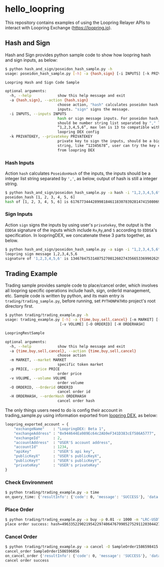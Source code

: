 # hello_loopring

This repository contains examples of using the Loopring Relayer APIs to interact with Loopring Exchange (https://loopring.io).

## Hash and Sign

Hash and Sign provides python sample code to show how loopring hash and sign inputs, as below:

```bash
$ python hash_and_sign/poseidon_hash_sample.py -h
usage: poseidon_hash_sample.py [-h] -a {hash,sign} [-i INPUTS] [-k PRIVATEKEY]

Loopring Hash and Sign Code Sample

optional arguments:
  -h, --help            show this help message and exit
  -a {hash,sign}, --action {hash,sign}
                        choose action, "hash" calculates poseidon hash of
                        inputs. "sign" signs the message.
  -i INPUTS, --inputs INPUTS
                        hash or sign message inputs. For poseidon hash, they
                        should be number string list separated by "," like
                        “1,2,3,4,5,6”, max len is 13 to compatible with
                        loopring DEX config
  -k PRIVATEKEY, --privatekey PRIVATEKEY
                        private key to sign the inputs, should be a big int
                        string, like “12345678”, user can try the key exported
                        from loopring DEX

```

### Hash Inputs

Action `hash` calculates `PoseidonHash` of the inputs, the inputs should be a integer list string separated by `','`, as below, output of hash is still a integer string.

```bash
$ python hash_and_sign/poseidon_hash_sample.py -a hash -i "1,2,3,4,5,6"
poseidon_hash [1, 2, 3, 4, 5, 6]
hash of [1, 2, 3, 4, 5, 6] is 6176773444289981846118307839281474150806945949724611589346553109129622523596
```

### Sign Inputs

Action `sign` signs the inputs by using user's `privatekey`, the output is the `EDDSA` signature of the inputs which include `Rx`,`Ry`,and `S` according to `EDDSA`'s specification. In loopringDEX, we concatenate these 3 parts together, as below.

```bash
$ python hash_and_sign/poseidon_hash_sample.py -a sign -i "1,2,3,4,5,6" -k "123456"
loopring sign message 1,2,3,4,5,6
signature of '1,2,3,4,5,6' is 13467847531487527001260274356653369902629934602648792938137682849997702052810,17034102387132086143868408284736328722663534859319845015635221999547971712812,15235585622868842803104165188060147849906727947244637197326176093821390010072
```

## Trading Example

Trading sample provides sample code to place/cancel order, which involves all loopring specific operations include hash, sign, orderId management, etc. Sample code is written by python, and its main entry is `trading/trading_sample.py`, before running, set `PYTHONPATH`to project's root directory first.

```bash
$ python trading/trading_example.py -h
usage: trading_example.py [-h] -a {time,buy,sell,cancel} [-m MARKET] [-p PRICE]
                         [-v VOLUME] [-O ORDERID] [-H ORDERHASH]

LoopringRestSample

optional arguments:
  -h, --help            show this help message and exit
  -a {time,buy,sell,cancel}, --action {time,buy,sell,cancel}
                        choose action
  -m MARKET, --market MARKET
                        specific token market
  -p PRICE, --price PRICE
                        order price
  -v VOLUME, --volume VOLUME
                        order volume
  -O ORDERID, --Orderid ORDERID
                        cancel order id
  -H ORDERHASH, --orderHash ORDERHASH
                        cancel order hash
```

The only things users need to do is config their account in trading_sample.py using information exported from [loopring DEX](<https://loopring.io/trade/>), as below:

```python
loopring_exported_account = {
    "exchangeName"    : "LoopringDEX: Beta 1",
    "exchangeAddress" : "0x944644Ea989Ec64c2Ab9eF341D383cEf586A5777",
    "exchangeId"      : 2,
    "accountAddress"  : "USER'S account address",
    "accountId"       : 1234,
    "apiKey"          : "USER'S api key",
    "publicKeyX"      : "USER's publicKeyX",
    "publicKeyY"      : "USER's publicKeyY",
    "privateKey"      : "USER's privateKey"
}
```

### Check Environment

```bash
$ python trading/trading_example.py -a time
on_query_time: {'resultInfo': {'code': 0, 'message': 'SUCCESS'}, 'data': 1586596797476}
```

### Place Order

```bash
$ python trading/trading_example.py -a buy -p 0.01 -v 1000 -m "LRC-USDT"
place order success: hash=4963352290219542297406476799052752911203044270145934664174347699420370758697, clientOrderId=SampleOrder1586598415
```

### Cancel Order

```bash
$ python trading/trading_example.py -a cancel -O SampleOrder1586598415
cancel_order SampleOrder1586596856
on_cancel_order {'resultInfo': {'code': 0, 'message': 'SUCCESS'}, 'data': True} {'accountId': 1234, 'clientOrderId': 'SampleOrder1586598415'}
cancel order success

```

